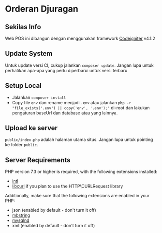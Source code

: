# Orderan Djuragan

## Sekilas Info

Web POS ini dibangun dengan menggunakan framework [Codeigniter](http://codeigniter.com) v4.1.2

## Update System

Untuk update versi CI, cukup jalankan `composer update`.
Jangan lupa untuk perhatikan apa-apa yang perlu diperbarui untuk versi terbaru

## Setup Local
- Jalankan `composer install`
- Copy file `env` dan rename menjadi `.env` atau jalankan  `php -r "file_exists('.env') || copy('env', '.env');"` di-root dan lakukan pengaturan baseUrl dan database atau yang lainnya.

## Upload ke server

`public/index.php` adalah halaman utama situs. Jangan lupa untuk pointing ke folder `public`.

## Server Requirements

PHP version 7.3 or higher is required, with the following extensions installed: 

- [intl](http://php.net/manual/en/intl.requirements.php)
- [libcurl](http://php.net/manual/en/curl.requirements.php) if you plan to use the HTTP\CURLRequest library

Additionally, make sure that the following extensions are enabled in your PHP:

- json (enabled by default - don't turn it off)
- [mbstring](http://php.net/manual/en/mbstring.installation.php)
- [mysqlnd](http://php.net/manual/en/mysqlnd.install.php)
- xml (enabled by default - don't turn it off)
